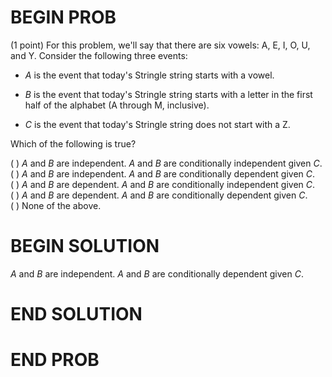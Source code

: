 # BEGIN PROB

(1 point) For this problem, we'll say that there are six vowels: A, E, I, O, U, and Y. Consider the following three events:

-   $A$ is the event that today's Stringle string starts with a vowel.

-   $B$ is the event that today's Stringle string starts with a letter
    in the first half of the alphabet (A through M, inclusive).

-   $C$ is the event that today's Stringle string does not start with a
    Z.

Which of the following is true?

( ) $A$ and $B$ are independent. $A$ and $B$ are conditionally
independent given $C$.\
( ) $A$ and $B$ are independent. $A$ and $B$ are conditionally dependent
given $C$.\
( ) $A$ and $B$ are dependent. $A$ and $B$ are conditionally independent
given $C$.\
( ) $A$ and $B$ are dependent. $A$ and $B$ are conditionally dependent
given $C$.\
( ) None of the above.

# BEGIN SOLUTION

$A$ and $B$ are independent. $A$ and $B$ are conditionally dependent given $C$.

# END SOLUTION

# END PROB